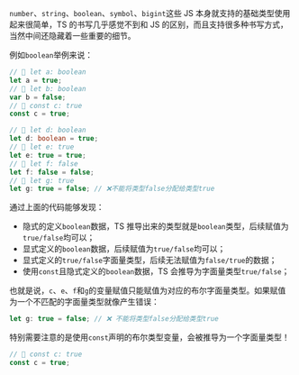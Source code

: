 `number`、`string`、`boolean`、`symbol`、`bigint`这些 JS 本身就支持的基础类型使用起来很简单，TS 的书写几乎感觉不到和 JS 的区别，而且支持很多种书写方式，当然中间还隐藏着一些重要的细节。

例如`boolean`举例来说：

```typescript
// 🤔 let a: boolean
let a = true;
// 🤔 let b: boolean
var b = false;
// 🤔 const c: true
const c = true;

// 🤔 let d: boolean
let d: boolean = true;
// 🤔 let e: true
let e: true = true;
// 🤔 let f: false
let f: false = false;
// 🤔 let g: true
let g: true = false; // ❌不能将类型false分配给类型true
```

通过上面的代码能够发现：

+ 隐式的定义`boolean`数据，TS 推导出来的类型就是`boolean`类型，后续赋值为`true/false`均可以；
+ 显式定义的`boolean`数据，后续赋值为`true/false`均可以；
+ 显式定义的`true/false`字面量类型，后续无法赋值为`false/true`的数据；
+ 使用`const`且隐式定义的`boolean`数据，TS 会推导为字面量类型`true/false`；



也就是说，`c`、`e`、`f`和`g`的变量赋值只能赋值为对应的布尔字面量类型。如果赋值为一个不匹配的字面量类型就像产生错误：

```typescript
let g: true = false; // ❌ 不能将类型false分配给类型true
```



特别需要注意的是使用`const`声明的布尔类型变量，会被推导为一个字面量类型！

```typescript
// 🤔 const c: true
const c = true;
```

